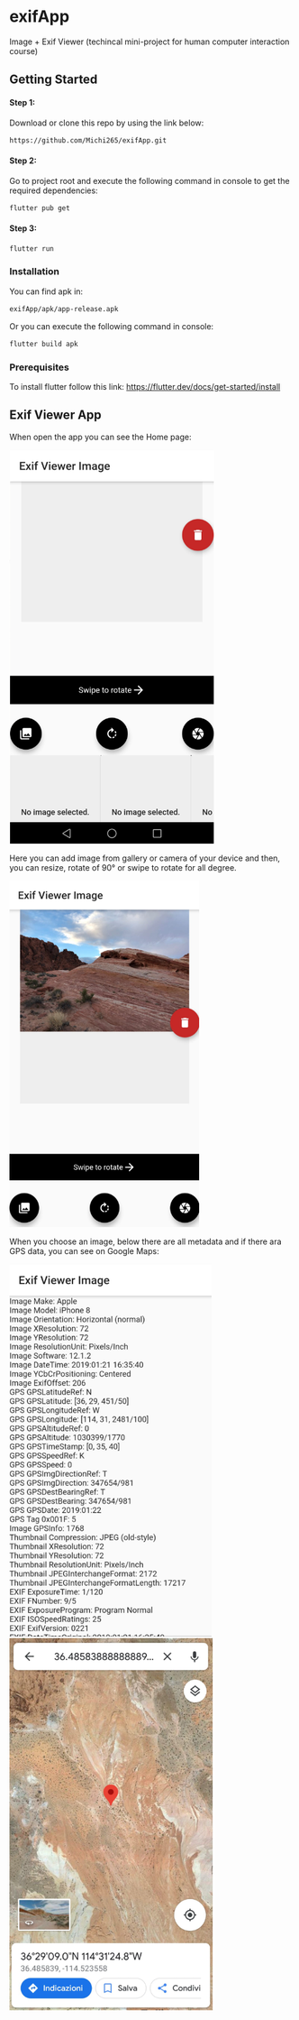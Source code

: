 # exifApp
Image + Exif Viewer (techincal mini-project for human computer interaction course)

## Getting Started

#### Step 1: 
Download or clone this repo by using the link below:
```bash
https://github.com/Michi265/exifApp.git
```
#### Step 2: 
Go to project root and execute the following command in console to get the required dependencies:
```bash
flutter pub get 
```
#### Step 3:
```bash
flutter run 
```
### Installation

You can find apk in:
```bash
exifApp/apk/app-release.apk
```
Or you can execute the following command in console:
```bash
flutter build apk
```
### Prerequisites

To install flutter follow this link: https://flutter.dev/docs/get-started/install

## Exif Viewer App

When open the app you can see the Home page:

![](images/app.png) 

Here you can add image from gallery or camera of your device and then, you can resize, rotate of 90° or swipe to rotate for all degree. 

![](images/desert.png)

When you choose an image, below there are all metadata and if there ara GPS data, you can see on Google Maps:

![](images/data.png) ![](images/map.png)
